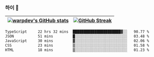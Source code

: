 
### 하이 👋
[![warpdev's GitHub stats](https://github-readme-stats.vercel.app/api?username=warpdev&show_icons=true&theme=vue-dark)](#) |[![GitHub Streak](https://github-readme-streak-stats.herokuapp.com/?user=warpdev&theme=dark)](#)
--- | --- |
<!--START_SECTION:waka-->

```txt
TypeScript     22 hrs 32 mins  ██████████████████████▓░░   90.77 %
JSON           51 mins         █░░░░░░░░░░░░░░░░░░░░░░░░   03.48 %
JavaScript     30 mins         ▓░░░░░░░░░░░░░░░░░░░░░░░░   02.06 %
CSS            23 mins         ▒░░░░░░░░░░░░░░░░░░░░░░░░   01.58 %
HTML           18 mins         ▒░░░░░░░░░░░░░░░░░░░░░░░░   01.23 %
```

<!--END_SECTION:waka-->

<!--
**warpdev/warpdev** is a ✨ _special_ ✨ repository because its `README.md` (this file) appears on your GitHub profile.

Here are some ideas to get you started:

- 🔭 I’m currently working on ...
- 🌱 I’m currently learning ...
- 👯 I’m looking to collaborate on ...
- 🤔 I’m looking for help with ...
- 💬 Ask me about ...
- 📫 How to reach me: ...
- 😄 Pronouns: ...
- ⚡ Fun fact: ...
-->
